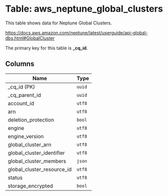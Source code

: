 # Table: aws_neptune_global_clusters

This table shows data for Neptune Global Clusters.

https://docs.aws.amazon.com/neptune/latest/userguide/api-global-dbs.html#GlobalCluster

The primary key for this table is **_cq_id**.

## Columns

| Name          | Type          |
| ------------- | ------------- |
|_cq_id (PK)|`uuid`|
|_cq_parent_id|`uuid`|
|account_id|`utf8`|
|arn|`utf8`|
|deletion_protection|`bool`|
|engine|`utf8`|
|engine_version|`utf8`|
|global_cluster_arn|`utf8`|
|global_cluster_identifier|`utf8`|
|global_cluster_members|`json`|
|global_cluster_resource_id|`utf8`|
|status|`utf8`|
|storage_encrypted|`bool`|